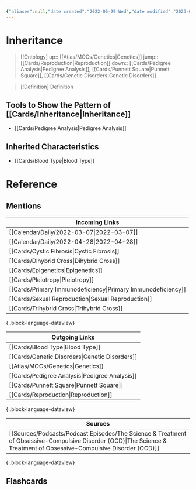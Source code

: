 ```yaml
---
{"aliases":null,"date created":"2022-06-29 Wed","date modified":"2023-04-07 Fri","edited":"2023-04-07 Fri","tags":["School","on/Science/Biology/Genetics"],"dg-publish":true,"permalink":"/cards/inheritance/","dgPassFrontmatter":true}
---
```


# Inheritance

> [!Ontology]
> up:: [[Atlas/MOCs/Genetics\|Genetics]]
> jump:: [[Cards/Reproduction\|Reproduction]]
> down:: [[Cards/Pedigree Analysis\|Pedigree Analysis]], [[Cards/Punnett Square\|Punnett Square]], [[Cards/Genetic Disorders\|Genetic Disorders]]

> [!Definition] Definition

## Tools to Show the Pattern of [[Cards/Inheritance\|Inheritance]]

- [[Cards/Pedigree Analysis\|Pedigree Analysis]]

## Inherited Characteristics

- [[Cards/Blood Type\|Blood Type]]

# Reference

## Mentions

| Incoming Links                                                  |
| --------------------------------------------------------------- |
| [[Calendar/Daily/2022-03-07\|2022-03-07]]                    |
| [[Calendar/Daily/2022-04-28\|2022-04-28]]                    |
| [[Cards/Cystic Fibrosis\|Cystic Fibrosis]]                   |
| [[Cards/Dihybrid Cross\|Dihybrid Cross]]                     |
| [[Cards/Epigenetics\|Epigenetics]]                           |
| [[Cards/Pleiotropy\|Pleiotropy]]                             |
| [[Cards/Primary Immunodeficiency\|Primary Immunodeficiency]] |
| [[Cards/Sexual Reproduction\|Sexual Reproduction]]           |
| [[Cards/Trihybrid Cross\|Trihybrid Cross]]                   |

{ .block-language-dataview}

| Outgoing Links                                    |
| ------------------------------------------------- |
| [[Cards/Blood Type\|Blood Type]]               |
| [[Cards/Genetic Disorders\|Genetic Disorders]] |
| [[Atlas/MOCs/Genetics\|Genetics]]              |
| [[Cards/Pedigree Analysis\|Pedigree Analysis]] |
| [[Cards/Punnett Square\|Punnett Square]]       |
| [[Cards/Reproduction\|Reproduction]]           |

{ .block-language-dataview}

| Sources                                                                                                                                                                 |
| ----------------------------------------------------------------------------------------------------------------------------------------------------------------------- |
| [[Sources/Podcasts/Podcast Episodes/The Science & Treatment of Obsessive-Compulsive Disorder (OCD)\|The Science & Treatment of Obsessive-Compulsive Disorder (OCD)]] |

{ .block-language-dataview}

## Flashcards